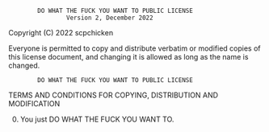             DO WHAT THE FUCK YOU WANT TO PUBLIC LICENSE
                    Version 2, December 2022

 Copyright (C) 2022 scpchicken

 Everyone is permitted to copy and distribute verbatim or modified
 copies of this license document, and changing it is allowed as long
 as the name is changed.

            DO WHAT THE FUCK YOU WANT TO PUBLIC LICENSE
   TERMS AND CONDITIONS FOR COPYING, DISTRIBUTION AND MODIFICATION

  0. You just DO WHAT THE FUCK YOU WANT TO.
